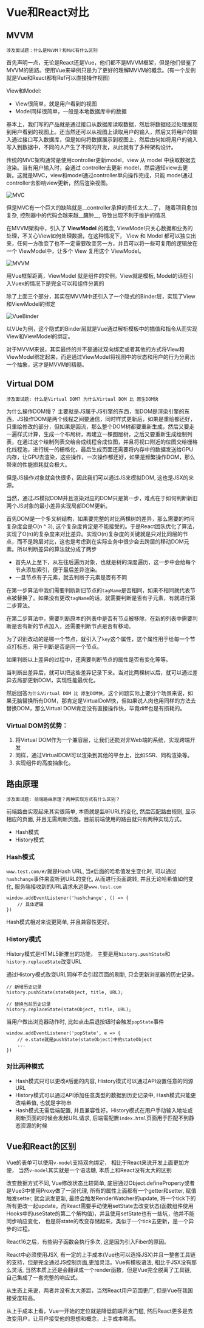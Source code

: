# Vue和React对比

## MVVM

`涉及面试题：什么是MVVM？和MVC有什么区别`

首先声明一点，无论是React还是Vue，他们都不是MVVM框架，但是他们借鉴了MVVM的思路。使用Vue来举例只是为了更好的理解MVVM的概念。(有一个反例就是Vue和React都有Ref可以直接操作视图)

View和Model:

+ View很简单，就是用户看到的视图
+ Model同样很简单，一般是本地数据库中的数据

基本上，我们写的产品就是通过接口从数据库读取数据，然后将数据经过处理展现到用户看到的视图上。还当然还可以从视图上读取用户的输入，然后又将用户的输入通过接口写入数据库，但是如何将数据展示到视图上，然后由何如将用户的输入写入到数据中，不同的人产生了不同的开发，从此就有了多种架构设计。

传统的MVC架构通常是使用controller更新model，view 从 model 中获取数据去渲染。当有用户输入时，会通过 controller去更新 model，然后通知view去更新。这就是MVC，view和model通过controller单向操作完成，只能 model通过controller去影响view更新，然后渲染视图。

![MVC](https://user-gold-cdn.xitu.io/2018/12/20/167cad938817eb7e?imageslim)

但是MVC有一个巨大的缺陷就是__controller承担的责任太大__了， 随着项目愈加复杂, 控制器中的代码会越来越__臃肿__, 导致出现不利于维护的情况

在MVVM架构中，引入了 __ViewModel__ 的概念, ViewModel只关心数据和业务的处理，不关心View如何处理数据，在这种情况下， View 和 Model 都可以独立出来，任何一方改变了也不一定需要改变另一方，并且可以将一些可复用的逻辑放在一个 ViewModel中，让多个 View 复用这个 ViewModel。

![MVVM](https://user-gold-cdn.xitu.io/2018/12/21/167ced454926a458?imageslim)

用Vue框架距离，ViewModel 就是组件的实例。View就是模板, Model的话在引入Vuex的情况下是完全可以和组件分离的

除了上面三个部分，其实在MVVM中还引入了一个隐式的Binder层，实现了View和ViewModel的绑定

![VueBinder](https://user-gold-cdn.xitu.io/2018/12/21/167cf01bd8430243?imageslim)

以VUe为例，这个隐式的Binder层就是Vue通过解析模板中的插值和指令从而实现View和ViewModel的绑定。

对于MVVM来说，其实最终的并不是通过双向绑定或者其他的方式将View和ViewModel绑定起来，而是通过ViewModel将视图中的状态和用户的行为分离出一个抽象，这才是MVVM的精髓。

## Virtual DOM

`涉及面试题: 什么是Virtual DOM? 为什么Virtual DOM 比 原生DOM快`

为什么操作DOM慢？ 主要就是JS属于JS引擎的东西，而DOM是渲染引擎的东西，JS操作DOM是两个线程之间要通信，同时样式更新后，如果是重绘都还好，只重绘修改的部分，但如果是回流，那么整个DOM树都要重新生成，然后又要走一遍样式计算，生成一个布局树，再建立一棵图层树，之后又要重新生成绘制列表，在通过这个绘制列表交给合成线程合成位图，并且将视口附近的位图交给栅格化线程池，进行统一的栅格化，最后生成页面还需要将内存中的数据发送给GPU内存，让GPU去渲染，这些操作，一次操作都还好，如果是频繁操作DOM，那么带来的性能损耗就会极大。

但是JS操作对象就会快很多，因此我们可以通过JS来模拟DOM, 这也是JSX的来源。

当然，通过JS模拟DOM并且渲染对应的DOM只是第一步，难点在于如何判断新旧两个JS对象的最小差异实现局部DOM更新。

首先DOM是一个多叉树结构，如果要完整的对比两棵树的差异，那么需要的时间复杂度会是O(n ^ 3), 这个复杂度肯定是不能接受的。于是React团队优化了算法，实现了O(n)的复杂度来对比差异。实现O(n)复杂度的关键就是只对比同层的节点，而不是跨层对比，这也是考虑到在实际业务中很少会去跨层的移动DOM元素。所以判断差异的算法就分成了两步

+ 首先从上至下，从左往后遍历对象，也就是树的深度遍历，这一步中会给每个节点添加索引，便于最后差异渲染。
+ 一旦节点有子元素，就去判断子元素是否有不同

在第一步算法中我们需要判断新旧节点的`tagName`是否相同，如果不相同就代表节点被替换了。如果没有更改`tagName`的话，就需要判断是否有子元素，有就进行第二步算法。

在第二步算法中，需要判断原本的列表中是否有节点被移除，在新的列表中需要判断是否有新的节点加入，还需要判断节点是否有移动。

为了识别改动的是哪一个节点，就引入了`key`这个属性，这个属性用于给每一个节点打标志，用于判断是否是同一个节点。

如果判断以上差异的过程中，还需要判断节点的属性是否有变化等等。

当判断出差异后，就可以把这些差异记录下来。当对比两棵树以后，就可以通过差异去局部更新DOM，实现性能最优化。

然后回答`为什么Virtual DOM 比 原生DOM快`，这个问题实际上要分个场景来说，如果无脑替换所有DOM，那肯定是VirtualDoM快，但如果说人肉也用同样的方法去替换DOM，那么Virtual DOM肯定没有直接操作快，毕竟diff也是有损耗的。

### Virtual DOM的优势：

1. 将Virtual DOM作为一个兼容层，让我们还能对非Web端的系统，实现跨端开发
2. 同样，通过VirtualDOM可以渲染到其他的平台上，比如SSR、同构渲染等。
3. 实现组件的高度抽象化。

## 路由原理

`涉及面试题: 前端路由原理？两种实现方式有什么区别？`

前端路由实现起来其实很简单, 本质就是监听URL的变化, 然后匹配路由规则, 显示相应的页面, 并且无需刷新页面。目前前端使用的路由就只有两种实现方式。

+ Hash模式
+ History模式

### Hash模式

`www.test.com/#/`就是Hash URL, 当`#`后面的哈希值发生变化时, 可以通过`hashchange`事件来监听到URL的变化, 从而进行页面跳转, 并且无论哈希值如何变化, 服务端接收到的URL请求永远是`www.test.com`

```
window.addEventListener('hashchange', () => {
    // 具体逻辑
})
```

Hash模式相对来说更简单, 并且兼容性更好。

### History模式

History模式是HTML5新推出的功能， 主要是用`history.pushState`和`history.replaceState`改变URL

通过History模式改变URL同样不会引起页面的刷新, 只会更新浏览器的历史记录。

```
// 新增历史记录
history.pushState(stateObject, title, URL);

// 替换当前历史记录
history.replaceState(stateObject, title, URL);
```

当用户做出浏览器动作时, 比如点击后退按钮时会触发`popState`事件

```
window.addEventListener('popState', e => {
    // e.state就是pushState(stateObject)中的stateObject
    ...
})
```

### 对比两种模式

+ Hash模式只可以更改`#`后面的内容, History模式可以通过API设置任意的同源URL
+ History模式可以通过API添加任意类型的数据到历史记录中, Hash模式只能更改哈希值, 也就是字符串
+ Hash模式无需后端配置, 并且兼容性好。History模式在用户手动输入地址或刷新页面的时候会发起URL请求, 后端需配置`index.html`页面用于匹配不到静态资源的时候

## Vue和React的区别

Vue的表单可以使用`v-model`支持双向绑定， 相比于React来说开发上面更加方便， 当然`v-model`其实就是一个语法糖, 本质上和React没有太大的区别

改变数据方式不同, Vue修改状态比较简单, 底层通过Object.defineProperty或者是Vue3中使用Proxy做了一层代理, 所有的属性上面都有一个getter和setter, 赋值触发setter, 就会派发更新, 最终会触发RenderWatcher的update, 将一个tick下的所有更改一起update。而React需要手动使用setState去改变状态(函数组件使用Hooks中的useState的第二个解构值)，并且使用setState也有一些坑，他并不能同步响应变化， 也是将state的改变存储起来，类似于一个tick去更新，是一个异步的过程。

React16之后，有些钩子函数会执行多次, 这是因为引入Fiber的原因。

React中必须使用JSX, 有一定的上手成本(Vue也可以选择JSX)并且一整套工具链的支持，但是完全通过JS控制页面,更加灵活。Vue有模板语法, 相比于JSX没有那么灵活, 当然本质上还是会翻译成一个render函数，但是Vue完全脱离了工具链, 自己集成了一套完整的响应式。

从生态上来说，两者并没有太大差距，当然React用户范围更广, 但是Vue在我国接受度较高。

从上手成本上看，Vue一开始的定位就是降低前端开发门槛, 然后React更多是去改变用户，让用户接受他的思想和概念，上手成本略高。

